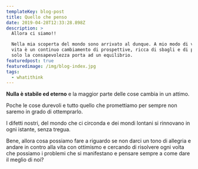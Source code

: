 ```yaml
---
templateKey: blog-post
title: Quello che penso
date: 2019-04-28T12:33:28.898Z
description: >
  Allora ci siamo!! 

  Nella mia scoperta del mondo sono arrivato al dunque. A mio modo di vedere la
  vita è un continuo cambiamento di prospettive, ricca di sbagli e di promesse e
  solo la consapevolezza porta ad un equilibrio.
featuredpost: true
featuredimage: /img/blog-index.jpg
tags:
  - whatithink
---
```


**Nulla è stabile ed eterno** e la maggior parte delle cose cambia in un attimo.

Poche le cose durevoli e tutto quello che promettiamo per sempre non saremo in grado di ottemprarlo.

I difetti nostri, del mondo che ci circonda e dei mondi lontani si rinnovano in ogni istante, senza tregua.

Bene, allora cosa possiamo fare a riguardo se non darci un tono di allegria e andare in contro alla vita con ottimismo e cercando di risolvere ogni volta che possiamo i problemi che si manifestano e pensare sempre a come dare il meglio di noi?
